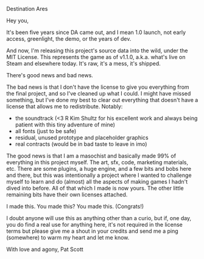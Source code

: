 Destination Ares

Hey you,

It's been five years since DA came out, and I mean 1.0 launch, not early access, greenlight, the demo, or the years of dev.

And now, I'm releasing this project's source data into the wild, under the MIT License. This represents the game as of v1.1.0, a.k.a. what's live on Steam and elsewhere today. It's raw, it's a mess, it's shipped.

There's good news and bad news.

The bad news is that I don't have the license to give you everything from the final project, and so I've cleaned up what I could. I might have missed something, but I've done my best to clear out everything that doesn't have a license that allows me to redistribute. Notably:

- the soundtrack (<3 R Kim Shultz for his excellent work and always being patient with this tiny adventure of mine)
- all fonts (just to be safe)
- residual, unused prototype and placeholder graphics
- real contracts (would be in bad taste to leave in imo)

The good news is that I am a masochist and basically made 99% of everything in this project myself. The art, sfx, code, marketing materials, etc. There are some plugins, a huge engine, and a few bits and bobs here and there, but this was intentionally a project where I wanted to challenge myself to learn and do (almost) all the aspects of making games I hadn't dived into before. All of that which I made is now yours. The other little remaining bits have their own licenses attached.

I made this.
You made this?
You made this. (Congrats!)

I doubt anyone will use this as anything other than a curio, but if, one day, you do find a real use for anything here, it's not required in the license terms but please give me a shout in your credits and send me a ping (somewhere) to warm my heart and let me know.

With love and agony,
Pat Scott
